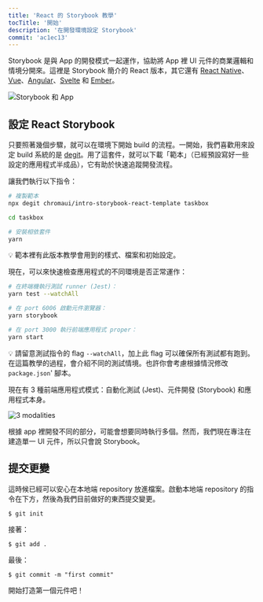 ```yaml
---
title: 'React 的 Storybook 教學'
tocTitle: '開始'
description: '在開發環境設定 Storybook'
commit: 'ac1ec13'
---
```


Storybook 是與 App 的開發模式一起運作，協助將 App 裡 UI 元件的商業邏輯和情境分開來。這裡是 Storybook 簡介的 React 版本，其它還有 [React Native](/react-native/en/get-started)、[Vue](/vue/en/get-started)、[Angular](/angular/en/get-started)、[Svelte](/svelte/en/get-started) 和 [Ember](/ember/en/get-started)。

![Storybook 和 App](/intro-to-storybook/storybook-relationship.jpg)

## 設定 React Storybook

只要照著幾個步驟，就可以在環境下開始 build 的流程。一開始，我們喜歡用來設定 build 系統的是 [degit](https://github.com/Rich-Harris/degit)。用了這套件，就可以下載「範本」（已經預設寫好一些設定的應用程式半成品），它有助於快速追蹤開發流程。

讓我們執行以下指令：

```bash
# 複製範本
npx degit chromaui/intro-storybook-react-template taskbox

cd taskbox

# 安裝相依套件
yarn
```

<div class="aside">
💡 範本裡有此版本教學會用到的樣式、檔案和初始設定。
</div>

現在，可以來快速檢查應用程式的不同環境是否正常運作：

```bash
# 在終端機執行測試 runner (Jest)：
yarn test --watchAll

# 在 port 6006 啟動元件瀏覽器：
yarn storybook

# 在 port 3000 執行前端應用程式 proper：
yarn start
```

<div class="aside"> 
💡 請留意測試指令的 flag <code>--watchAll</code>，加上此 flag 可以確保所有測試都有跑到。在這篇教學的過程，會介紹不同的測試情境。也許你會考慮根據情況修改 <code>package.json</code>' 腳本。
</div>

現在有 3 種前端應用程式模式：自動化測試 (Jest)、元件開發 (Storybook) 和應用程式本身。

![3 modalities](/intro-to-storybook/app-three-modalities.png)

根據 app 裡開發不同的部分，可能會想要同時執行多個。然而，我們現在專注在建造單一 UI 元件，所以只會說 Storybook。

## 提交更變

這時候已經可以安心在本地端 repository 放進檔案。啟動本地端 repository 的指令在下方，然後為我們目前做好的東西提交變更。

```shell
$ git init
```

接著：

```shell
$ git add .
```

最後：

```shell
$ git commit -m "first commit"
```

開始打造第一個元件吧！
